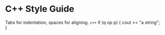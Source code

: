 # C++ Style Guide
Tabs for indentation, spaces for aligning.
```c++```
if (q op p) {
	cout << "a string";
}
